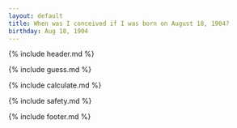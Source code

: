 ```yaml
---
layout: default
title: When was I conceived if I was born on August 18, 1904?
birthday: Aug 18, 1904
---
```


{% include header.md %}

{% include guess.md %}

{% include calculate.md %}

{% include safety.md %}

{% include footer.md %}



